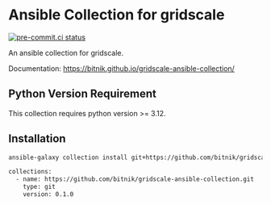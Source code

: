 # Ansible Collection for gridscale

[![pre-commit.ci status](https://results.pre-commit.ci/badge/github/bitnik/gridscale-ansible-collection/main.svg)](https://results.pre-commit.ci/latest/github/bitnik/gridscale-ansible-collection/main)

An ansible collection for gridscale.

Documentation: https://bitnik.github.io/gridscale-ansible-collection/

## Python Version Requirement

This collection requires python version >= 3.12.

## Installation

```sh
ansible-galaxy collection install git+https://github.com/bitnik/gridscale-ansible-collection.git,0.1.0
```

```sh
collections:
  - name: https://github.com/bitnik/gridscale-ansible-collection.git
    type: git
    version: 0.1.0
```
